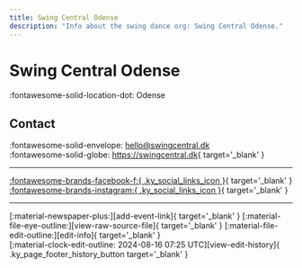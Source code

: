 ```yaml
---
title: Swing Central Odense
description: "Info about the swing dance org: Swing Central Odense."
---
```


# Swing Central Odense

:fontawesome-solid-location-dot: Odense  


## Contact

:fontawesome-solid-envelope: <hello@swingcentral.dk>  
:fontawesome-solid-globe: <https://swingcentral.dk>{ target='_blank' }  

---

 [:fontawesome-brands-facebook-f:{ .ky_social_links_icon }](https://www.facebook.com/swingcentralodense){ target='_blank' } [:fontawesome-brands-instagram:{ .ky_social_links_icon }](https://instagram.com/Swingcentral.odense){ target='_blank' }

---

<div class="ky_page_footer" markdown>
<div class="ky_page_footer_trailing" markdown="span">
[:material-newspaper-plus:][add-event-link]{ target='_blank' }
[:material-file-eye-outline:][view-raw-source-file]{ target='_blank' }
[:material-file-edit-outline:][edit-info]{ target='_blank' }
</div>
<div class="ky_page_footer_leading" markdown="span">
[:material-clock-edit-outline: 2024-08-16 07:25 UTC][view-edit-history]{ .ky_page_footer_history_button target='_blank' }
</div>
</div>

[add-event-link]: https://github.com/swingdance/events/issues/new?assignees=&labels=add+event&projects=&template=02-add_entity.yml&title=%5Bdk%5D%20%3CName%3E&region=dk&province=Odense&city=Odense&org_id=swing-central-odense "Add Event"
[view-raw-source-file]: https://github.com/swingdance/orgs/blob/main/dk/swing-central-odense.json "View Raw Source File"
[edit-info]: https://github.com/swingdance/orgs/issues/new?assignees=&labels=update+org&projects=&template=03-update_entity.yml&title=%5Bdk%5D%20Swing%20Central%20Odense&region=dk&id=swing-central-odense&name=Swing%20Central%20Odense "Edit Info"

[view-edit-history]: https://github.com/swingdance/orgs/commits/main/dk/swing-central-odense.json "View Edit History"
